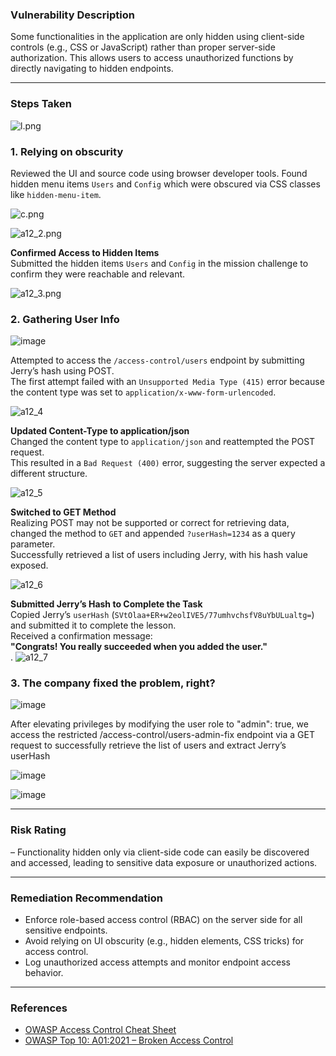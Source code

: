 ### Vulnerability Description
Some functionalities in the application are only hidden using client-side controls (e.g., CSS or JavaScript) rather than proper server-side authorization. This allows users to access unauthorized functions by directly navigating to hidden endpoints.

---


### Steps Taken

   ![l.png](https://github.com/user-attachments/assets/0d59eebf-8538-489d-b051-2471324b8688)

### 1. **Relying on obscurity**  
   Reviewed the UI and source code using browser developer tools. Found hidden menu items `Users` and `Config` which were obscured via CSS classes like `hidden-menu-item`.

   ![c.png](https://github.com/user-attachments/assets/8795840d-83fb-4199-9ff4-3a73dbf410b2)  
   
   ![a12_2.png](https://github.com/user-attachments/assets/c3e30bc6-f78d-4055-a71b-68602f7d6090)  

   **Confirmed Access to Hidden Items**  
   Submitted the hidden items `Users` and `Config` in the mission challenge to confirm they were reachable and relevant.
   
   ![a12_3.png](https://github.com/user-attachments/assets/3d757628-e367-4f81-beb7-f9aed08f07f3)

### 2. **Gathering User Info**

   ![image](https://github.com/user-attachments/assets/a335aadb-93e3-43be-bb0e-d9d169842a0b)

   Attempted to access the `/access-control/users` endpoint by submitting Jerry’s hash using POST.  
   The first attempt failed with an `Unsupported Media Type (415)` error because the content type was set to `application/x-www-form-urlencoded`.  
   
   ![a12_4](https://github.com/user-attachments/assets/5b0259c7-8376-487f-b68d-a1df9504bc26)

   **Updated Content-Type to application/json**  
   Changed the content type to `application/json` and reattempted the POST request.  
   This resulted in a `Bad Request (400)` error, suggesting the server expected a different structure.  
   
   ![a12_5](https://github.com/user-attachments/assets/2ce124a1-a822-441f-b52c-df86c241f03b)

   **Switched to GET Method**  
   Realizing POST may not be supported or correct for retrieving data, changed the method to `GET` and appended `?userHash=1234` as a query parameter.  
   Successfully retrieved a list of users including Jerry, with his hash value exposed.  
   
   ![a12_6](https://github.com/user-attachments/assets/e8d6d3a0-634e-4a6b-98f5-2ee414c85185)

   **Submitted Jerry’s Hash to Complete the Task**  
    Copied Jerry’s `userHash` (`SVtOlaa+ER+w2eolIVE5/77umhvchsfV8uYbULualtg=`) and submitted it to complete the lesson.  
    Received a confirmation message:  
    **"Congrats! You really succeeded when you added the user."**  
    .
    ![a12_7](https://github.com/user-attachments/assets/8dcd94d8-1123-4bbd-a172-69c1552d166b)


### 3. The company fixed the problem, right?

   ![image](https://github.com/user-attachments/assets/2c8125fd-9cce-43cf-8657-17f84e93e301)
    
   After elevating privileges by modifying the user role to "admin": true, we access the restricted /access-control/users-admin-fix endpoint via a GET request to successfully retrieve the list of users and extract Jerry’s userHash  
   
   ![image](https://github.com/user-attachments/assets/9d318a11-b687-47f1-bb9f-e9093649ce1b)
   
   ![image](https://github.com/user-attachments/assets/56f52c99-934d-4e32-9a00-5db300946e22)


---


### Risk Rating
– Functionality hidden only via client-side code can easily be discovered and accessed, leading to sensitive data exposure or unauthorized actions.

---

### Remediation Recommendation
- Enforce role-based access control (RBAC) on the server side for all sensitive endpoints.
- Avoid relying on UI obscurity (e.g., hidden elements, CSS tricks) for access control.
- Log unauthorized access attempts and monitor endpoint access behavior.

---

### References
- [OWASP Access Control Cheat Sheet](https://cheatsheetseries.owasp.org/cheatsheets/Access_Control_Cheat_Sheet.html)
- [OWASP Top 10: A01:2021 – Broken Access Control](https://owasp.org/Top10/A01_2021-Broken_Access_Control/)
